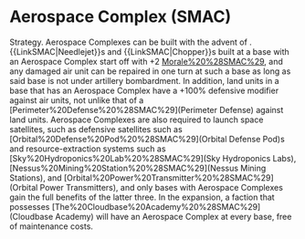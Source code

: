 # Aerospace Complex (SMAC)

Strategy.
Aerospace Complexes can be built with the advent of . {{LinkSMAC|Needlejet}}s and {{LinkSMAC|Chopper}}s built at a base with an Aerospace Complex start off with +2 [Morale%20%28SMAC%29](morale), and any damaged air unit can be repaired in one turn at such a base as long as said base is not under artillery bombardment. In addition, land units in a base that has an Aerospace Complex have a +100% defensive modifier against air units, not unlike that of a [Perimeter%20Defense%20%28SMAC%29](Perimeter Defense) against land units.
Aerospace Complexes are also required to launch space satellites, such as defensive satellites such as [Orbital%20Defense%20Pod%20%28SMAC%29](Orbital Defense Pod)s and resource-extraction systems such as [Sky%20Hydroponics%20Lab%20%28SMAC%29](Sky Hydroponics Labs), [Nessus%20Mining%20Station%20%28SMAC%29](Nessus Mining Stations), and [Orbital%20Power%20Transmitter%20%28SMAC%29](Orbital Power Transmitters), and only bases with Aerospace Complexes gain the full benefits of the latter three.
In the expansion, a faction that possesses [The%20Cloudbase%20Academy%20%28SMAC%29](Cloudbase Academy) will have an Aerospace Complex at every base, free of maintenance costs.